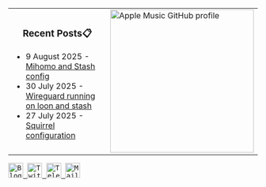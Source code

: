 <div align="center">
  <table>
    <tr>
      <td>
        <div align="center">
          <h3>Recent Posts📋</h3>
        </div>
        <div align="left">
        
<!-- feed start -->
- 9 August 2025 - [Mihomo and Stash config](https://gholts.top/posts/yaml/)
- 30 July 2025 - [Wireguard running on loon and stash](https://gholts.top/posts/wireguard/)
- 27 July 2025 - [Squirrel configuration](https://gholts.top/posts/squirrel-config/)
<!-- feed end -->
        
</div>
      </td>
      <td>
        <!-- <a -->
        <!--   href="https://spotify-github-profile.kittinanx.com/api/view.svg?uid=mrcool06&redirect=true" -->
        <!--   target="_self" -->
        <!--   title="Open In Spotify" -->
        <!-- > -->
        <!--   <img -->
        <!--     src="https://spotify-github-profile.kittinanx.com/api/view.svg?uid=9xd9z2ps59m3kxcuefkgmm52w&cover_image=true&theme=compact&show_offline=false&background_color=transparent&text_color=cdd6f4&icon_color=cba6f7&title_color=94e2d5&interchange=true&bar_color_cover=true" -->
        <!--     style="height: 270px" -->
        <!--   /> -->
        <!-- </a> -->
        <a 
            href="https://music-profile.rayriffy.com"
        >
          <img 
            src="https://music-profile.rayriffy.com/theme/dark.svg?uid=000057.cc0dfc603fa94cc69d1b8038f1ca199e.1825"
            alt="Apple Music GitHub profile"
            style="height: 290px"
          />
        </a>
      </td>
    </tr>
  </table>
</div>

<div align="left">
  <kbd>
    <a href="https://gholts.top/">
      <img
        src="https://img.shields.io/badge/Blog-black?logo=astro&logoColor=white&style=flat"
        alt="Blog"
        height="30"
      />
    </a>
  </kbd>
  <kbd>
    <a href="https://x.com/GhostMxv/">
      <img
        src="https://img.shields.io/badge/Twitter-black?logo=x&logoColor=white&style=flat"
        alt="Twitter"
        height="30"
      />
    </a>
  </kbd>
  <kbd>
    <a href="https://t.me/Gholts0c/">
      <img
        src="https://img.shields.io/badge/Telegram-blue?logo=telegram&logoColor=white&style=flat"
        alt="Telegram"
        height="30"
      />
    </a>
  </kbd>
  <kbd>
    <a href="mailto:gholts0@icloud.com">
      <img
        src="https://img.shields.io/badge/Mail-red?logo=gmail&logoColor=white&style=flat"
        alt="Mail"
        height="30"
      />
    </a>
  </kbd>
</div>
